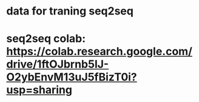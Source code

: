 # data for traning seq2seq
# seq2seq colab: https://colab.research.google.com/drive/1ftOJbrnb5lJ-O2ybEnvM13uJ5fBizT0i?usp=sharing
